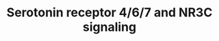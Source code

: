 ---
annotations:
- id: PW:0000854
  parent: signaling pathway
  type: Pathway Ontology
  value: serotonin signaling pathway
- id: CL:0000540
  parent: animal cell
  type: Cell Type Ontology
  value: neuron
authors:
- Aruke
- Khanspers
- MaintBot
- AlexanderPico
- Thomas
- AllanKuchinsky
- Andra
- Egonw
- Eweitz
- DeSl
citedin:
- link: 10.1159/000529687
  title: Identification of the Genetic Influence of SARS-CoV-2 Infections on IgA Nephropathy
    Based on Bioinformatics Method (2023)
- link: PMC10042855
  title: Genetic risk of depression is different in subgroups of dietary ratio of
    tryptophan to large neutral amino acids (2023)
communities: []
description: This pathway depicts the downstream signaling of serotonin via receptors
  4, 6, and 7, resulting in the activation of EGR1 and NR3C1.  Proteins on this pathway
  have targeted assays available via the [CPTAC Assay Portal](https://assays.cancer.gov/available_assays?wp_id=WP734)
last-edited: 2025-03-04
ndex: 999ab1ad-8b62-11eb-9e72-0ac135e8bacf
organisms:
- Homo sapiens
redirect_from:
- /index.php/Pathway:WP734
- /instance/WP734
- /instance/WP734_r137462
revision: r137462
schema-jsonld:
- '@context': https://schema.org/
  '@id': https://wikipathways.github.io/pathways/WP734.html
  '@type': Dataset
  creator:
    '@type': Organization
    name: WikiPathways
  description: This pathway depicts the downstream signaling of serotonin via receptors
    4, 6, and 7, resulting in the activation of EGR1 and NR3C1.  Proteins on this
    pathway have targeted assays available via the [CPTAC Assay Portal](https://assays.cancer.gov/available_assays?wp_id=WP734)
  keywords:
  - ATF1
  - BRAF
  - CREB1
  - Cyclic AMP
  - EGR1
  - ELK1
  - ELK4
  - GNAS
  - HTR4
  - HTR6
  - HTR7
  - MAP2K1
  - MAP2K2
  - MAPK1
  - MAPK3
  - MAPKAPK2
  - NR3C1
  - RAP1A
  - RPS6KA5
  - SRF
  - serotonin
  license: CC0
  name: Serotonin receptor 4/6/7 and NR3C signaling
seo: CreativeWork
title: Serotonin receptor 4/6/7 and NR3C signaling
wpid: WP734
---